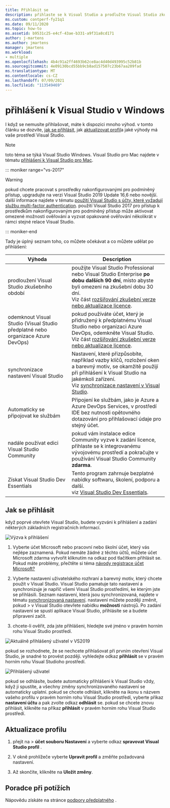 ```yaml
---
title: Přihlásit se
description: přihlaste se k Visual Studio a prodlužte Visual Studio zkušební období, odemkněte Visual Studio a další
ms.custom: contperf-fy21q1
ms.date: 09/11/2020
ms.topic: how-to
ms.assetid: b9531c25-e4cf-43ae-b331-a9f31a8cd171
author: j-martens
ms.author: jmartens
manager: jmartens
ms.workload:
- multiple
ms.openlocfilehash: 4b4c91a2ff4693b62ce8ac4d40d493995c52b81b
ms.sourcegitcommit: 4e09130bcd55bb9cb8ad157507c23b67aa209fad
ms.translationtype: MT
ms.contentlocale: cs-CZ
ms.lasthandoff: 07/09/2021
ms.locfileid: "113549469"
---
```

# <a name="sign-in-to-visual-studio-on-windows"></a>přihlášení k Visual Studio v Windows 

I když se nemusíte přihlašovat, máte k dispozici mnoho výhod. v tomto článku se dozvíte, [jak se přihlásit](#how-to-sign-in), jak [aktualizovat profil](#update-your-profile)a jaké výhody má vaše prostředí Visual Studio. 

> [!NOTE]
> toto téma se týká Visual Studio Windows. Visual Studio pro Mac najdete v tématu [přihlášení k Visual Studio pro Mac](/visualstudio/mac/signing-in).

::: moniker range="vs-2017"

> [!WARNING]
> pokud chcete pracovat s prostředky nakonfigurovanými pro podmíněný přístup, upgradujte na verzi Visual Studio 2019 Update 16,6 nebo novější. další informace najdete v tématu [použití Visual Studio s účty, které vyžadují službu multi-factor authentication](work-with-multi-factor-authentication.md).
> použití Visual Studio 2017 pro přístup k prostředkům nakonfigurovaným pro podmíněný přístup může aktivovat omezené možnosti ověřování a vyzvat opakované ověřování několikrát v rámci stejné relace Visual Studio. 
> 
::: moniker-end

Tady je úplný seznam toho, co můžete očekávat a co můžete udělat po přihlášení:

|Výhoda|Description|
|---|---|
|prodloužení Visual Studio zkušebního období|použijte Visual Studio Professional nebo Visual Studio Enterprise **po dobu dalších 90 dní**, místo abyste byli omezeni na zkušební dobu 30 dní. <br/>Viz část [rozšiřování zkušební verze nebo aktualizace licence](../ide/how-to-unlock-visual-studio.md).|
|odemknout Visual Studio (Visual Studio předplatné nebo organizace Azure DevOps)|pokud používáte účet, který je přidružený k předplatnému Visual Studio nebo organizaci Azure DevOps, odemkněte Visual Studio.<br/>Viz část [rozšiřování zkušební verze nebo aktualizace licence](../ide/how-to-unlock-visual-studio.md).|
|synchronizace nastavení Visual Studio|Nastavení, které přizpůsobíte, například vazby klíčů, rozložení oken a barevný motiv, se okamžitě použijí při přihlášení k Visual Studio na jakémkoli zařízení. <br/>Viz [synchronizace nastavení v Visual Studio](../ide/synchronized-settings-in-visual-studio.md).|
|Automaticky se připojovat ke službám|Připojení ke službám, jako je Azure a Azure DevOps Services, v prostředí IDE bez nutnosti opětovného dotazování pro přihlašovací údaje pro stejný účet.|
|nadále používat edici Visual Studio Community|pokud vám instalace edice Community vyzve k zadání licence, přihlaste se k integrovanému vývojovému prostředí a pokračujte v používání Visual Studio Community **zdarma**. |
|Získat Visual Studio Dev Essentials|Tento program zahrnuje bezplatné nabídky softwaru, školení, podporu a další. <br/>viz [Visual Studio Dev Essentials](https://visualstudio.microsoft.com/dev-essentials/).|


## <a name="how-to-sign-in"></a>Jak se přihlásit 

když poprvé otevřete Visual Studio, budete vyzváni k přihlášení a zadání některých základních registračních informací.

![Výzva k přihlášení](../ide/media/vs2019_signinpopup.png)

1. Vyberte účet Microsoft nebo pracovní nebo školní účet, který vás nejlépe zaznamená. Pokud nemáte žádné z těchto účtů, můžete účet Microsoft zdarma vytvořit kliknutím na odkaz pod tlačítkem přihlásit se. Pokud máte problémy, přečtěte si téma [návody registrace účet Microsoft?](https://support.microsoft.com/help/4026324/microsoft-account-how-to-create)

2. Vyberte nastavení uživatelského rozhraní a barevný motiv, který chcete použít v Visual Studio. Visual Studio pamatuje tato nastavení a synchronizuje je napříč všemi Visual Studio prostředími, ke kterým jste se přihlásili. Seznam nastavení, která jsou synchronizovaná, najdete v tématu [synchronizovaná nastavení](../ide/synchronized-settings-in-visual-studio.md). nastavení můžete později změnit, pokud   >  v Visual Studio otevřete nabídku **možnosti** nástrojů.
   Po zadání nastavení se spustí aplikace Visual Studio, přihlásíte se a budete připraveni začít. 
   
1. chcete-li ověřit, zda jste přihlášeni, hledejte své jméno v pravém horním rohu Visual Studio prostředí.

![Aktuálně přihlášený uživatel v VS2019](../ide/media/vs2019_username.png)

pokud se rozhodnete, že se nechcete přihlašovat při prvním otevření Visual Studio, je snadné to provést později. vyhledejte odkaz **přihlásit** se v pravém horním rohu Visual Studioho prostředí.

![Přihlášený uživatel](../ide/media/vs2019_usernotsignedin.png)

pokud se odhlásíte, budete automaticky přihlášeni k Visual Studio vždy, když ji spustíte, a všechny změny synchronizovaného nastavení se automaticky uplatní. pokud se chcete odhlásit, klikněte na ikonu s názvem vašeho profilu v pravém horním rohu Visual Studio prostředí, vyberte příkaz **nastavení účtu** a pak zvolte odkaz **odhlásit** se. pokud se chcete znovu přihlásit, klikněte na příkaz **přihlásit** v pravém horním rohu Visual Studio prostředí.

## <a name="update-your-profile"></a>Aktualizace profilu

1. přejít na   >  **účet souboru Nastavení** a vyberte odkaz **spravovat Visual Studio profil** .

1. V okně prohlížeče vyberte **Upravit profil** a změňte požadovaná nastavení.

1. Až skončíte, klikněte na **Uložit změny**.

## <a name="troubleshooting"></a>Poradce při potížích

Nápovědu získáte na stránce [podpory předplatného](https://visualstudio.microsoft.com/subscriptions/support/) .
